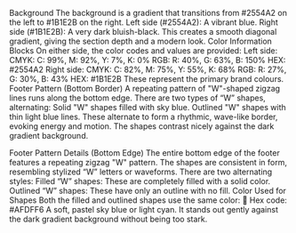 Background
The background is a gradient that transitions from #2554A2 on the left to #1B1E2B on the right.
Left side (#2554A2): A vibrant blue.
Right side (#1B1E2B): A very dark bluish-black.
This creates a smooth diagonal gradient, giving the section depth and a modern look.
Color Information Blocks
On either side, the color codes and values are provided:
Left side:
CMYK: C: 99%, M: 92%, Y: 7%, K: 0%
RGB: R: 40%, G: 63%, B: 150%
HEX: #2554A2
Right side:
CMYK: C: 82%, M: 75%, Y: 55%, K: 68%
RGB: R: 27%, G: 30%, B: 43%
HEX: #1B1E2B
These represent the primary brand colours.
Footer Pattern (Bottom Border)
A repeating pattern of "W"-shaped zigzag lines runs along the bottom edge.
There are two types of “W” shapes, alternating:
Solid "W" shapes filled with sky blue.
Outlined "W" shapes with thin light blue lines.
These alternate to form a rhythmic, wave-like border, evoking energy and motion.
The shapes contrast nicely against the dark gradient background.


Footer Pattern Details (Bottom Edge)
The entire bottom edge of the footer features a repeating zigzag "W" pattern.
The shapes are consistent in form, resembling stylized “W” letters or waveforms.
There are two alternating styles:
Filled “W” shapes: These are completely filled with a solid color.
Outlined “W” shapes: These have only an outline with no fill.
Color Used for Shapes
Both the filled and outlined shapes use the same color:
🎨 Hex code: #AFDFF6
A soft, pastel sky blue or light cyan.
It stands out gently against the dark gradient background without being too stark.